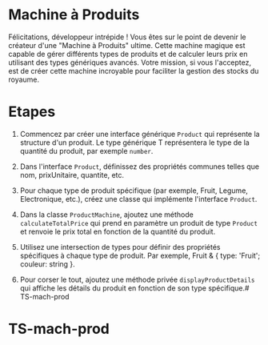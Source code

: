 # Machine à Produits

Félicitations, développeur intrépide ! Vous êtes sur le point de devenir le créateur d'une "Machine à Produits" ultime. Cette machine magique est capable de gérer différents types de produits et de calculer leurs prix en utilisant des types génériques avancés. Votre mission, si vous l'acceptez, est de créer cette machine incroyable pour faciliter la gestion des stocks du royaume.

# Etapes

1. Commencez par créer une interface générique `Product` qui représente la structure d'un produit. Le type générique T représentera le type de la quantité du produit, par exemple `number`.

2. Dans l'interface `Product`, définissez des propriétés communes telles que nom, prixUnitaire, quantite, etc.

3. Pour chaque type de produit spécifique (par exemple, Fruit, Legume, Electronique, etc.), créez une classe qui implémente l'interface `Product`.

4. Dans la classe `ProductMachine`, ajoutez une méthode `calculateTotalPrice` qui prend en paramètre un produit de type `Product` et renvoie le prix total en fonction de la quantité du produit.

5. Utilisez une intersection de types pour définir des propriétés spécifiques à chaque type de produit. Par exemple, Fruit & { type: 'Fruit'; couleur: string }.

6. Pour corser le tout, ajoutez une méthode privée `displayProductDetails` qui affiche les détails du produit en fonction de son type spécifique.# TS-mach-prod
# TS-mach-prod
